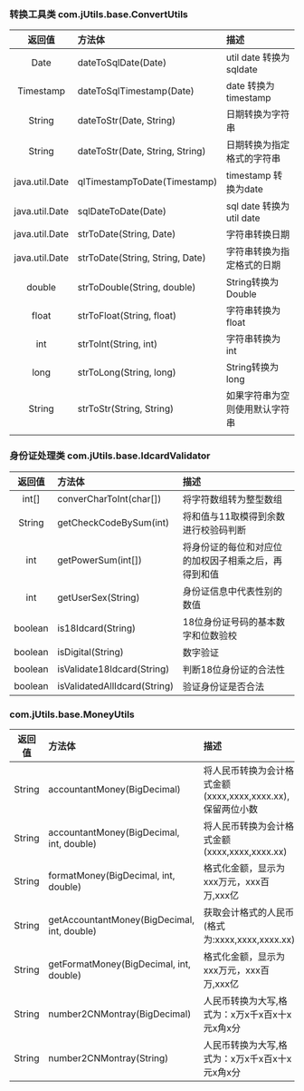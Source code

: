 ### 转换工具类 com.jUtils.base.ConvertUtils

| 返回值 | 方法体 | 描述 |
| :------:| :------ | :------ |
| Date | dateToSqlDate(Date) | util date 转换为 sqldate |
| Timestamp | dateToSqlTimestamp(Date) | date 转换为 timestamp |
| String | dateToStr(Date, String) | 日期转换为字符串 |
| String | dateToStr(Date, String, String) | 日期转换为指定格式的字符串 |
| java.util.Date | qlTimestampToDate(Timestamp) | timestamp 转换为date |
| java.util.Date | sqlDateToDate(Date) | sql date 转换为 util date |
| java.util.Date | strToDate(String, Date) | 字符串转换日期 |
| java.util.Date | strToDate(String, String, Date) | 字符串转换为指定格式的日期 |
| double | strToDouble(String, double) | String转换为Double |
| float | strToFloat(String, float) | 字符串转换为float |
| int | strToInt(String, int) | 字符串转换为int |
| long | strToLong(String, long) | String转换为long |
| String | strToStr(String, String) | 如果字符串为空则使用默认字符串 |
|  |  |  |

### 身份证处理类 com.jUtils.base.IdcardValidator

| 返回值 | 方法体 | 描述 |
| :------:| :------ | :------ |
| int[] | converCharToInt(char[]) | 将字符数组转为整型数组 |
| String | getCheckCodeBySum(int) | 将和值与11取模得到余数进行校验码判断 |
| int | getPowerSum(int[]) | 将身份证的每位和对应位的加权因子相乘之后，再得到和值 |
| int | getUserSex(String) | 身份证信息中代表性别的数值 |
| boolean | is18Idcard(String) | 18位身份证号码的基本数字和位数验校 |
| boolean | isDigital(String) | 数字验证 |
| boolean | isValidate18Idcard(String) | 判断18位身份证的合法性 |
| boolean | isValidatedAllIdcard(String) | 验证身份证是否合法 |

### com.jUtils.base.MoneyUtils

| 返回值 | 方法体 | 描述 |
| :------:| :------ | :------ |
| String | accountantMoney(BigDecimal) | 将人民币转换为会计格式金额(xxxx,xxxx,xxxx.xx),保留两位小数 |
| String | accountantMoney(BigDecimal, int, double) | 将人民币转换为会计格式金额(xxxx,xxxx,xxxx.xx) |
| String | formatMoney(BigDecimal, int, double) | 格式化金额，显示为xxx万元，xxx百万,xxx亿 |
| String | getAccountantMoney(BigDecimal, int, double) | 获取会计格式的人民币(格式为:xxxx,xxxx,xxxx.xx) |
| String | getFormatMoney(BigDecimal, int, double) | 格式化金额，显示为xxx万元，xxx百万,xxx亿 |
| String | number2CNMontray(BigDecimal) | 人民币转换为大写,格式为：x万x千x百x十x元x角x分 |
| String | number2CNMontray(String) | 人民币转换为大写,格式为：x万x千x百x十x元x角x分 |